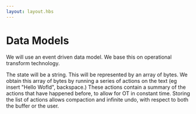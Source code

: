 ```yaml
---
layout: layout.hbs
---
```


# Data Models

We will use an event driven data model. We base this on operational transform
technology.

The state will be a string. This will be represented by an array of bytes. We
obtain this array of bytes by running a series of actions on the text (eg insert
"Hello Wofld", backspace.) These actions contain a summary of the actions that
have happened before, to allow for OT in constant time. Storing the list of
actions allows compaction and infinite undo, with respect to both the buffer or
the user.